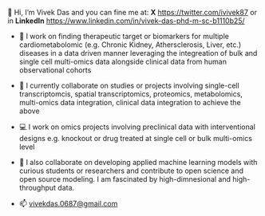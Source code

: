 👋 Hi, I’m Vivek Das and you can fine me at: **X** https://twitter.com/ivivek87 or in **LinkedIn** https://www.linkedin.com/in/vivek-das-phd-m-sc-b1110b25/

- 👀 I work on finding therapeutic target or biomarkers for multiple cardiometabolomic (e.g. Chronic Kidney, Athersclerosis, Liver, etc.) diseases in a data driven manner leveraging the integreation of bulk and single cell multi-omics data alongside clinical data from human observational cohorts

- 🌱 I currently collaborate on studies or projects involving single-cell transcriptomcis, spatial transcriptomics, proteomics, metabolomics, multi-omics data integration, clinical data integration to achieve the above

- 💻 I work on omics projects involving preclinical data with interventional designs e.g. knockout or drug treated at single cell or bulk multi-omics level

- 💞️ I also collaborate on developing applied machine learning models with curious students or researchers and contribute to open science and open source modeling. I am fascinated by high-dimnesional and high-throughput data.

- 📫 vivekdas.0687@gmail.com

